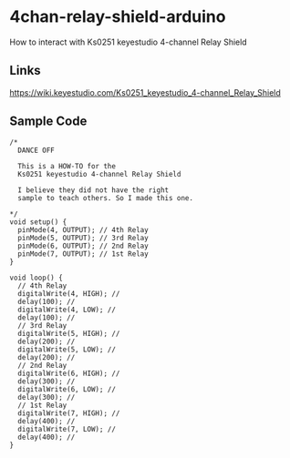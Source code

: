 # 4chan-relay-shield-arduino
How to interact with Ks0251 keyestudio 4-channel Relay Shield
## Links
https://wiki.keyestudio.com/Ks0251_keyestudio_4-channel_Relay_Shield
## Sample Code
```
/*
  DANCE OFF

  This is a HOW-TO for the 
  Ks0251 keyestudio 4-channel Relay Shield

  I believe they did not have the right
  sample to teach others. So I made this one.
  
*/
void setup() {
  pinMode(4, OUTPUT); // 4th Relay
  pinMode(5, OUTPUT); // 3rd Relay
  pinMode(6, OUTPUT); // 2nd Relay
  pinMode(7, OUTPUT); // 1st Relay
}

void loop() {
  // 4th Relay
  digitalWrite(4, HIGH); //   
  delay(100); //                       
  digitalWrite(4, LOW); //    
  delay(100); // 
  // 3rd Relay  
  digitalWrite(5, HIGH); //   
  delay(200); //                       
  digitalWrite(5, LOW); //    
  delay(200); // 
  // 2nd Relay
  digitalWrite(6, HIGH); //   
  delay(300); //                       
  digitalWrite(6, LOW); //    
  delay(300); // 
  // 1st Relay
  digitalWrite(7, HIGH); //   
  delay(400); //                       
  digitalWrite(7, LOW); //    
  delay(400); //                     
}

```
